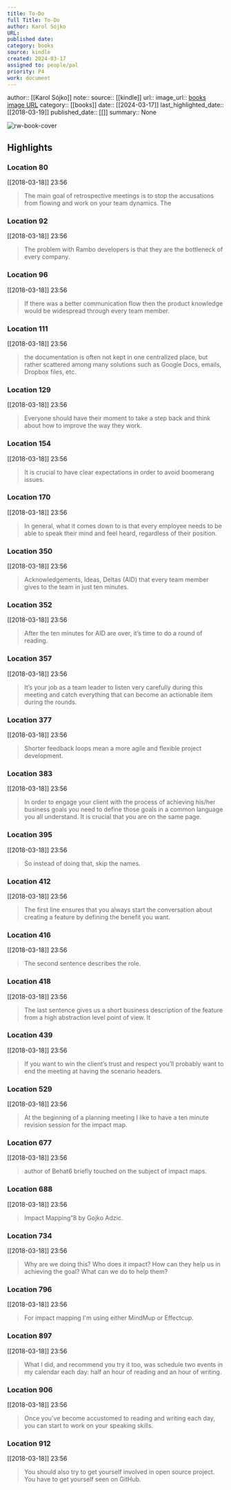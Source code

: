 ```yaml
---
title: To-Do
full Title: To-Do
author: Karol Sójko
URL: 
published date: 
category: books
source: kindle
created: 2024-03-17
assigned to: people/pal
priority: P4
work: document
---
```

author:: [[Karol Sójko]]
note:: 
source:: [[kindle]]
url:: 
image_url:: [books image URL](https://images-na.ssl-images-amazon.com/images/I/51V70rvaoRL._SL200_.jpg)
category:: [[books]]
date:: [[2024-03-17]]
last_highlighted_date:: [[2018-03-19]]
published_date:: [[]]
summary:: None

![rw-book-cover](https://images-na.ssl-images-amazon.com/images/I/51V70rvaoRL._SL200_.jpg)

## Highlights
### Location 80
[[2018-03-18]] 23:56
> The main goal of retrospective meetings is to stop the accusations from flowing and work on your team dynamics. The


### Location 92
[[2018-03-18]] 23:56
> The problem with Rambo developers is that they are the bottleneck of every company.


### Location 96
[[2018-03-18]] 23:56
> If there was a better communication flow then the product knowledge would be widespread through every team member.


### Location 111
[[2018-03-18]] 23:56
> the documentation is often not kept in one centralized place, but rather scattered among many solutions such as Google Docs, emails, Dropbox files, etc.


### Location 129
[[2018-03-18]] 23:56
> Everyone should have their moment to take a step back and think about how to improve the way they work.


### Location 154
[[2018-03-18]] 23:56
> It is crucial to have clear expectations in order to avoid boomerang issues.


### Location 170
[[2018-03-18]] 23:56
> In general, what it comes down to is that every employee needs to be able to speak their mind and feel heard, regardless of their position.


### Location 350
[[2018-03-18]] 23:56
> Acknowledgements, Ideas, Deltas (AID) that every team member gives to the team in just ten minutes.


### Location 352
[[2018-03-18]] 23:56
> After the ten minutes for AID are over, it’s time to do a round of reading.


### Location 357
[[2018-03-18]] 23:56
> It’s your job as a team leader to listen very carefully during this meeting and catch everything that can become an actionable item during the rounds.


### Location 377
[[2018-03-18]] 23:56
> Shorter feedback loops mean a more agile and flexible project development.


### Location 383
[[2018-03-18]] 23:56
> In order to engage your client with the process of achieving his/her business goals you need to define those goals in a common language you all understand. It is crucial that you are on the same page.


### Location 395
[[2018-03-18]] 23:56
> So instead of doing that, skip the names.


### Location 412
[[2018-03-18]] 23:56
> The first line ensures that you always start the conversation about creating a feature by defining the benefit you want.


### Location 416
[[2018-03-18]] 23:56
> The second sentence describes the role.


### Location 418
[[2018-03-18]] 23:56
> The last sentence gives us a short business description of the feature from a high abstraction level point of view. It


### Location 439
[[2018-03-18]] 23:56
> If you want to win the client’s trust and respect you’ll probably want to end the meeting at having the scenario headers.


### Location 529
[[2018-03-18]] 23:56
> At the beginning of a planning meeting I like to have a ten minute revision session for the impact map.


### Location 677
[[2018-03-18]] 23:56
> author of Behat6 briefly touched on the subject of impact maps.


### Location 688
[[2018-03-18]] 23:56
> Impact Mapping”8 by Gojko Adzic.


### Location 734
[[2018-03-18]] 23:56
> Why are we doing this? Who does it impact? How can they help us in achieving the goal? What can we do to help them?


### Location 796
[[2018-03-18]] 23:56
> For impact mapping I'm using either MindMup or Effectcup.


### Location 897
[[2018-03-18]] 23:56
> What I did, and recommend you try it too, was schedule two events in my calendar each day: half an hour of reading and an hour of writing.


### Location 906
[[2018-03-18]] 23:56
> Once you’ve become accustomed to reading and writing each day, you can start to work on your speaking skills.


### Location 912
[[2018-03-18]] 23:56
> You should also try to get yourself involved in open source project. You have to get yourself seen on GitHub.


